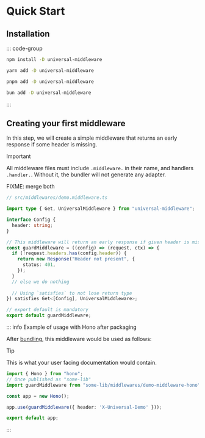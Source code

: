 # Quick Start

## Installation

::: code-group

```sh [npm]
npm install -D universal-middleware
```

```sh [yarn]
yarn add -D universal-middleware
```

```sh [pnpm]
pnpm add -D universal-middleware
```

```sh [bun]
bun add -D universal-middleware
```

:::

## Creating your first middleware

In this step, we will create a simple middleware that returns an early response if some header is missing.

> [!IMPORTANT]
> All middleware files must include `.middleware.` in their name,
> and handlers `.handler.`.
> Without it, the bundler will not generate any adapter.
> 
> FIXME: merge both

```ts twoslash
// src/middlewares/demo.middleware.ts

import type { Get, UniversalMiddleware } from "universal-middleware";

interface Config {
  header: string;
}

// This middleware will return an early response if given header is missing
const guardMiddleware = ((config) => (request, ctx) => {
  if (!request.headers.has(config.header)) {
    return new Response("Header not present", {
      status: 401,
    });
  }
  // else we do nothing
  
  // Using `satisfies` to not lose return type
}) satisfies Get<[Config], UniversalMiddleware>;

// export default is mandatory
export default guardMiddleware;
```

::: info Example of usage with Hono after packaging

After [bundling](/guide/packaging), this middleware would be used as follows:

> [!TIP]
> This is what your user facing documentation would contain.

```ts
import { Hono } from "hono";
// Once published as "some-lib"
import guardMiddleware from "some-lib/middlewares/demo-middleware-hono";

const app = new Hono();

app.use(guardMiddleware({ header: 'X-Universal-Demo' }));

export default app;
```

:::
